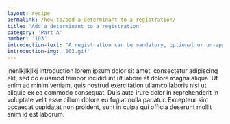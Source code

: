 ```yaml
---
layout: recipe
permalink: /how-to/add-a-determinant-to-a-registration/
title: 'Add a determinant to a registration'
category: 'Part A'
number: '103'
introduction-text: "A registration can be mandatory, optional or un-applicable for certain situations. Example : the registration at the Business registry in El Salvador is optional for assets inferior to 12'000$. The determinant(s) of a registration are set through the initial questions of the guide."
introduction-img: '103.gif'
---
```



jnénlkjlkjlkj
Introduction lorem ipsum dolor sit amet, consectetur adipiscing elit, sed do eiusmod tempor incididunt ut labore et dolore magna aliqua. Ut enim ad minim veniam, quis nostrud exercitation ullamco laboris nisi ut aliquip ex ea commodo consequat. Duis aute irure dolor in reprehenderit in voluptate velit esse cillum dolore eu fugiat nulla pariatur. Excepteur sint occaecat cupidatat non proident, sunt in culpa qui officia deserunt mollit anim id est laborum.

